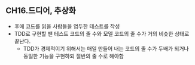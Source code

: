 ## CH16.드디어, 추상화

- 후에 코드를 읽을 사람들을 염두한 테스트를 작성
- TDD로 구현할 땐 테스트 코드의 줄 수와 모델 코드의 줄 수가 거의 비슷한 상태로 끝난다.
	- TDD가 경제적이기 위해서는 매일 만들어 내는 코드의 줄 수가 두배가 되거나 동일한 기능을 구현하되 절반의 줄 수로 해야함
